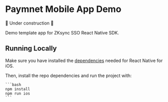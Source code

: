 # Paymnet Mobile App Demo

🚧 Under construction 🚧

Demo template app for ZKsync SSO React Native SDK.

## Running Locally

Make sure you have installed the [dependencies](https://reactnative.dev/docs/set-up-your-environment) needed for React Native for iOS.

Then, install the repo dependencies and run the project with:

    ```bash
    npm install
    npm run ios
    ```

